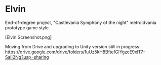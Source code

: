 # Elvin
End-of-degree project, "Castlevania Symphony of the night" metroidvania prototype game style.

[Elvin Screenshot.png]

Moving from Drive and upgrading to Unity version still in progress: https://drive.google.com/drive/folders/1uUz5kH8BftefGIYgzcE9xlT7-SaII2Ng?usp=sharing
